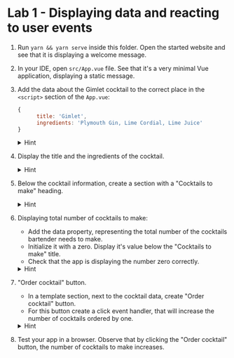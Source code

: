 # Lab 1 - Displaying data and reacting to user events

1. Run `yarn && yarn serve` inside this folder. Open the started website and see that it is displaying a welcome message.
1. In your IDE, open `src/App.vue` file. See that it's a very minimal Vue application, displaying a static message.
1. Add the data about the Gimlet cocktail to the correct place in the `<script>` section of the `App.vue`:
    ```js
    {
          title: 'Gimlet',
          ingredients: 'Plymouth Gin, Lime Cordial, Lime Juice'
    }
    ```
    
    <details>
      <summary>Hint</summary>
      
      ```vue
          <script>
          export default {
            name: 'app',
            data() {  
              return {
                title: 'Gimlet',
                ingredients: 'Plymouth Gin, Lime Cordial, Lime Juice'
              }
            }
          }
          </script>
      ```
    </details>
    
1. Display the title and the ingredients of the cocktail.
    <details>
          <summary>Hint</summary>
          
    ```vue
    <template>
      <div id='app'>
        <h1>{{title}}</h1>
        <p>{{ingredients}}</p>
      </div>
    </template>
    ```
    </details>

1. Below the cocktail information, create a section with a "Cocktails to make" heading.

    <details>
          <summary>Hint</summary>
          
    ```vue
    <template>
      <div id='app'>
        <h1>{{title}}</h1>
        <p>{{ingredients}}</p>
        <h1>Cocktails to make</h1>
      </div>
    </template>
    ```
    </details>
 
1. Displaying total number of cocktails to make:
    - Add the data property, representing the total number of the cocktails bartender needs to make.
    - Initialize it with a zero. Display it's value below the "Cocktails to make" title.
    - Check that the app is displaying the number zero correctly.

    <details>
          <summary>Hint</summary>
          
    ```vue
    <template>
      <div id='app'>
        <h1>{{title}}</h1>
        <p>
          {{ingredients}}
        </p>
    
        <h1>Cocktails to make</h1>
        {{cocktailsOrdered}}
      </div>
    </template>
    
    <script>
    export default {
      name: 'app',
      data() {
        return {
          title: 'Gimlet',
          ingredients: 'Plymouth Gin, Lime Cordial, Lime Juice',
          cocktailsOrdered: 0
        }
      }
    }
    </script>
    ```
    </details>
1. "Order cocktail" button.
    - In a template section, next to the cocktail data, create "Order cocktail" button.
    - For this button create a click event handler, that will increase the number of cocktails ordered by one.

    <details>
          <summary>Hint</summary>
          
    ```vue
    <template>
      <div id='app'>
        <h1>{{title}}</h1>
        <p>
          {{ingredients}}
        </p>
        <button v-on:click="cocktailsOrdered += 1">Order this cocktail</button>
        <h1>Cocktails to make</h1>
        {{cocktailsOrdered}}
      </div>
    </template>
    
    <script>
    export default {
      name: 'app',
      data() {
        return {
          title: 'Gimlet',
          ingredients: 'Plymouth Gin, Lime Cordial, Lime Juice',
          cocktailsOrdered: 0
        }
      }
    }
    </script>
    ``` 
    </details>
1. Test your app in a browser. Observe that by clicking the "Order cocktail" button, the number of cocktails to make increases. 

